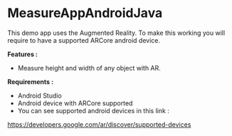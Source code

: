 # MeasureAppAndroidJava
This demo app uses the Augmented Reality. To make this working you will require to have a supported ARCore android device.

<b>Features : </b>
- Measure height and width of any object with AR.

<b>Requirements :</b>
- Android Studio
- Android device with ARCore supported
- You can see supported android devices in this link : 

https://developers.google.com/ar/discover/supported-devices
